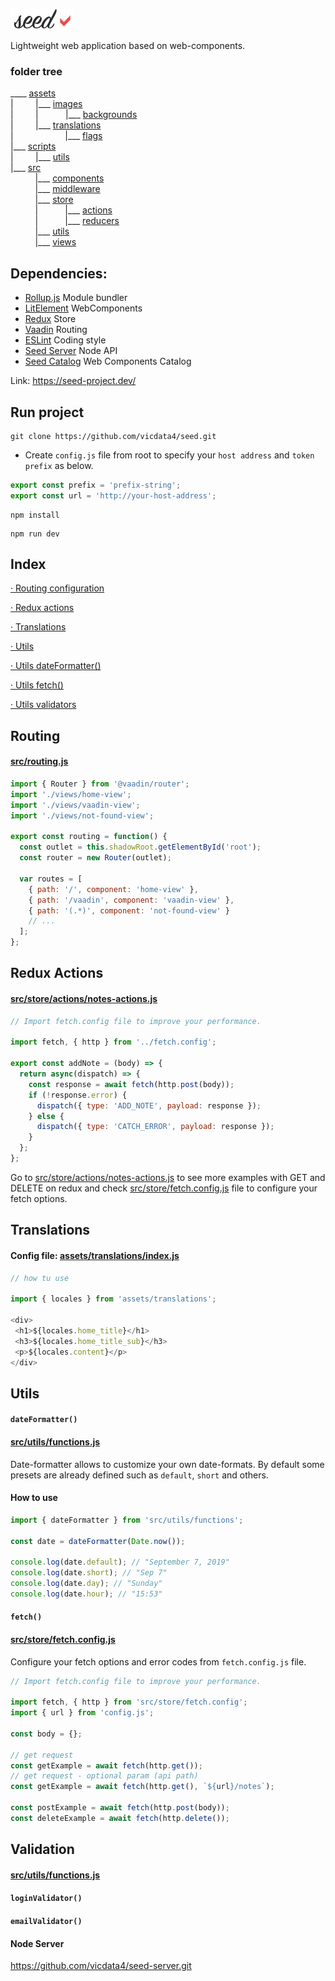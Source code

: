 ![](assets/logo_md.png?v=4&s=100)

Lightweight web application based on web-components.

### folder tree

____ [assets](https://github.com/vicdata4/seed-project/tree/master/assets)\
|&nbsp;&nbsp;&nbsp;&nbsp;&nbsp;&nbsp;&nbsp;&nbsp;
|___  [images](https://github.com/vicdata4/seed-project/tree/master/assets/images)\
|&nbsp;&nbsp;&nbsp;&nbsp;&nbsp;&nbsp;&nbsp;&nbsp;&nbsp;|&nbsp;&nbsp;&nbsp;&nbsp;&nbsp;&nbsp;&nbsp;&nbsp;&nbsp;&nbsp;
|___ [backgrounds](https://github.com/vicdata4/seed-project/tree/master/assets/images/backgrounds)\
|&nbsp;&nbsp;&nbsp;&nbsp;&nbsp;&nbsp;&nbsp;&nbsp;
|___  [translations](https://github.com/vicdata4/seed-project/tree/master/assets/translations)\
|&nbsp;&nbsp;&nbsp;&nbsp;&nbsp;&nbsp; &nbsp;&nbsp;&nbsp;&nbsp;&nbsp;&nbsp;&nbsp;&nbsp;&nbsp;&nbsp;&nbsp;&nbsp;&nbsp;
|___ [flags](https://github.com/vicdata4/seed-project/tree/master/assets/translations/flags)\
|___ [scripts](https://github.com/vicdata4/seed-project/tree/master/scripts)\
|&nbsp;&nbsp;&nbsp;&nbsp;&nbsp;&nbsp;&nbsp;&nbsp;
|___  [utils](https://github.com/vicdata4/seed-project/tree/master/scripts/utils)\
|___ [src](https://github.com/vicdata4/seed-project/tree/master/src)\
&nbsp;&nbsp;&nbsp;&nbsp;&nbsp;&nbsp;&nbsp;&nbsp;&nbsp;
|___  [components](https://github.com/vicdata4/seed-project/tree/master/src/components)\
&nbsp;&nbsp;&nbsp;&nbsp;&nbsp;&nbsp;&nbsp;&nbsp;&nbsp;
|___  [middleware](https://github.com/vicdata4/seed/tree/master/src/middleware)\
&nbsp;&nbsp;&nbsp;&nbsp;&nbsp;&nbsp;&nbsp;&nbsp;&nbsp;
|___ [store](https://github.com/vicdata4/seed-project/tree/master/src/store)\
&nbsp;&nbsp;&nbsp;&nbsp;&nbsp;&nbsp;&nbsp;&nbsp;&nbsp; |&nbsp;&nbsp;&nbsp;&nbsp;&nbsp;&nbsp;&nbsp;&nbsp;&nbsp;&nbsp;
|___ [actions](https://github.com/vicdata4/seed-project/tree/master/src/store/actions)\
&nbsp;&nbsp;&nbsp;&nbsp;&nbsp;&nbsp;&nbsp;&nbsp;&nbsp; |&nbsp;&nbsp;&nbsp;&nbsp;&nbsp;&nbsp;&nbsp;&nbsp;&nbsp;&nbsp;
|___ [reducers](https://github.com/vicdata4/seed-project/tree/master/src/store/reducers)\
&nbsp;&nbsp;&nbsp;&nbsp;&nbsp;&nbsp;&nbsp;&nbsp;&nbsp;
|___ [utils](https://github.com/vicdata4/seed-project/tree/master/src/utils)\
&nbsp;&nbsp;&nbsp;&nbsp;&nbsp;&nbsp;&nbsp;&nbsp;&nbsp;
|___ [views](https://github.com/vicdata4/seed-project/tree/master/src/views)

## Dependencies:
- [Rollup.js](https://rollupjs.org) Module bundler
- [LitElement](https://lit-element.polymer-project.org) WebComponents
- [Redux](https://redux.js.org) Store
- [Vaadin](https://www.npmjs.com/package/@vaadin/router) Routing
- [ESLint](https://eslint.org) Coding style
- [Seed Server](https://github.com/vicdata4/seed-server) Node API
- [Seed Catalog](https://github.com/vicdata4/seed-catalog) Web Components Catalog

Link: https://seed-project.dev/

## Run project

```
git clone https://github.com/vicdata4/seed.git
```

 * Create `config.js` file from root to specify your `host address` and `token prefix` as below.

```js
export const prefix = 'prefix-string';
export const url = 'http://your-host-address';
```

```
npm install
```

```
npm run dev
```

## Index

[· Routing configuration](#routing)

[· Redux actions](#redux-actions)

[· Translations](#translations)

[· Utils](#utils)

[· Utils dateFormatter()](#dateFormatter)

[· Utils fetch()](#fetch)

[· Utils validators](#validation)

## Routing

#### [src/routing.js](https://github.com/vicdata4/seed/blob/master/src/routing.js)

```js
import { Router } from '@vaadin/router';
import './views/home-view';
import './views/vaadin-view';
import './views/not-found-view';

export const routing = function() {
  const outlet = this.shadowRoot.getElementById('root');
  const router = new Router(outlet);

  var routes = [
    { path: '/', component: 'home-view' },
    { path: '/vaadin', component: 'vaadin-view' },
    { path: '(.*)', component: 'not-found-view' }
    // ...
  ];
};
```


## Redux Actions

#### [src/store/actions/notes-actions.js](https://github.com/vicdata4/seed/blob/master/src/store/actions/notes-actions.js)

```js
// Import fetch.config file to improve your performance.

import fetch, { http } from '../fetch.config';

export const addNote = (body) => {
  return async(dispatch) => {
    const response = await fetch(http.post(body));
    if (!response.error) {
      dispatch({ type: 'ADD_NOTE', payload: response });
    } else {
      dispatch({ type: 'CATCH_ERROR', payload: response });
    }
  };
};
```

Go to [src/store/actions/notes-actions.js](https://github.com/vicdata4/seed/blob/master/src/store/actions/notes-actions.js) to see more examples with GET and DELETE on redux and check [src/store/fetch.config.js](https://github.com/vicdata4/seed/blob/master/src/store/fetch.config.js) file to configure your fetch options.

## Translations

#### Config file: [assets/translations/index.js](https://github.com/vicdata4/seed/blob/master/assets/translations/index.js)

 ```js
 // how tu use

import { locales } from 'assets/translations';

<div>
  <h1>${locales.home_title}</h1>
  <h3>${locales.home_title_sub}</h3>
  <p>${locales.content}</p>
</div>
 ```

## Utils

#### `dateFormatter()` 
#### [src/utils/functions.js](https://github.com/vicdata4/seed/blob/master/src/utils/functions.js)

Date-formatter allows to customize your own date-formats.
By default some presets are already defined such as `default`, `short` and others.

#### How to use

 ```js
import { dateFormatter } from 'src/utils/functions';

const date = dateFormatter(Date.now());

console.log(date.default); // "September 7, 2019"
console.log(date.short); // "Sep 7"
console.log(date.day); // "Sunday"
console.log(date.hour); // "15:53"
 ```

#### `fetch()` 
#### [src/store/fetch.config.js](https://github.com/vicdata4/seed/blob/master/src/store/fetch.config.js)
Configure your fetch options and error codes from `fetch.config.js` file.


```js
// Import fetch.config file to improve your performance.

import fetch, { http } from 'src/store/fetch.config';
import { url } from 'config.js';

const body = {};

// get request 
const getExample = await fetch(http.get());
// get request - optional param (api path)
const getExample = await fetch(http.get(), `${url}/notes`);

const postExample = await fetch(http.post(body));
const deleteExample = await fetch(http.delete());
```

## Validation

#### [src/utils/functions.js](https://github.com/vicdata4/seed/blob/master/src/utils/functions.js)

#### `loginValidator()` 
#### `emailValidator()` 


#### Node Server

https://github.com/vicdata4/seed-server.git






